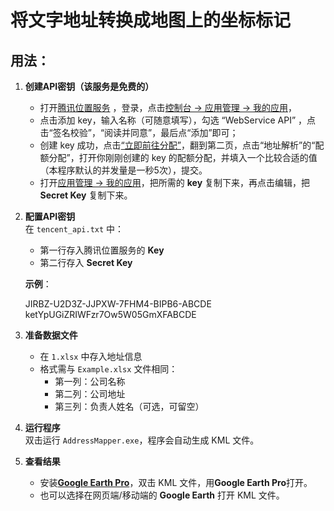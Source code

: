
# 将文字地址转换成地图上的坐标标记

## 用法：

1. **创建API密钥（该服务是免费的）**
   - 打开[腾讯位置服务](https://lbs.qq.com/) ，登录，点击[控制台 → 应用管理 → 我的应用](https://lbs.qq.com/dev/console/application/mine)，  
   - 点击添加 key，输入名称（可随意填写），勾选 “WebService API” ，点击“签名校验”，“阅读并同意”，最后点“添加”即可；   
   - 创建 key 成功，点击[“立即前往分配”](https://lbs.qq.com/dev/console/quota/account)，翻到第二页，点击“地址解析”的“配额分配”，打开你刚刚创建的 key 的配额分配，并填入一个比较合适的值（本程序默认的并发量是一秒5次），提交。
   - 打开[应用管理 → 我的应用](https://lbs.qq.com/dev/console/application/mine)，把所需的 **key** 复制下来，再点击编辑，把 **Secret Key** 复制下来。
   

2. **配置API密钥**  
   在 `tencent_api.txt` 中：
   - 第一行存入腾讯位置服务的 **Key**  
   - 第二行存入 **Secret Key**  

   **示例**：

   JIRBZ-U2D3Z-JJPXW-7FHM4-BIPB6-ABCDE   
   ketYpUGiZRIWFzr7Ow5W05GmXFABCDE

3. **准备数据文件**  
   - 在 `1.xlsx` 中存入地址信息  
   - 格式需与 `Example.xlsx` 文件相同：  
     - 第一列：公司名称  
     - 第二列：公司地址  
     - 第三列：负责人姓名（可选，可留空）  

4. **运行程序**  
   双击运行 `AddressMapper.exe`，程序会自动生成 KML 文件。

5. **查看结果**  
   - 安装[**Google Earth Pro**](https://support.google.com/earth/answer/168344#zippy=%2C%E4%B8%8B%E8%BD%BD-google-%E5%9C%B0%E7%90%83-pro-%E7%9B%B4%E6%8E%A5%E5%AE%89%E8%A3%85%E7%A8%8B%E5%BA%8F)，双击 KML 文件，用**Google Earth Pro**打开。
   - 也可以选择在网页端/移动端的 **Google Earth** 打开 KML 文件。
